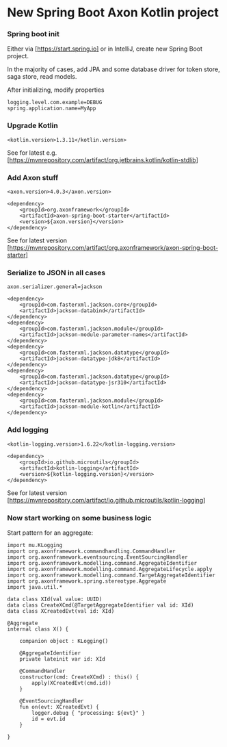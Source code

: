# New Spring Boot Axon Kotlin project

### Spring boot init

Either via [https://start.spring.io] or in IntelliJ, create new Spring Boot project.

In the majority of cases, add JPA and some database driver for token store, saga store, read models.

After initializing, modify properties

```
logging.level.com.example=DEBUG
spring.application.name=MyApp
```

### Upgrade Kotlin

```
<kotlin.version>1.3.11</kotlin.version>
```
See for latest e.g. [https://mvnrepository.com/artifact/org.jetbrains.kotlin/kotlin-stdlib]

### Add Axon stuff

```
<axon.version>4.0.3</axon.version>

<dependency>
    <groupId>org.axonframework</groupId>
    <artifactId>axon-spring-boot-starter</artifactId>
    <version>${axon.version}</version>
</dependency>
```

See for latest version [https://mvnrepository.com/artifact/org.axonframework/axon-spring-boot-starter]

### Serialize to JSON in all cases

```
axon.serializer.general=jackson

<dependency>
    <groupId>com.fasterxml.jackson.core</groupId>
    <artifactId>jackson-databind</artifactId>
</dependency>
<dependency>
    <groupId>com.fasterxml.jackson.module</groupId>
    <artifactId>jackson-module-parameter-names</artifactId>
</dependency>
<dependency>
    <groupId>com.fasterxml.jackson.datatype</groupId>
    <artifactId>jackson-datatype-jdk8</artifactId>
</dependency>
<dependency>
    <groupId>com.fasterxml.jackson.datatype</groupId>
    <artifactId>jackson-datatype-jsr310</artifactId>
</dependency>
<dependency>
    <groupId>com.fasterxml.jackson.module</groupId>
    <artifactId>jackson-module-kotlin</artifactId>
</dependency>
```

### Add logging

```
<kotlin-logging.version>1.6.22</kotlin-logging.version>

<dependency>
    <groupId>io.github.microutils</groupId>
    <artifactId>kotlin-logging</artifactId>
    <version>${kotlin-logging.version}</version>
</dependency>
```

See for latest version [https://mvnrepository.com/artifact/io.github.microutils/kotlin-logging]

### Now start working on some business logic

Start pattern for an aggregate:

```
import mu.KLogging
import org.axonframework.commandhandling.CommandHandler
import org.axonframework.eventsourcing.EventSourcingHandler
import org.axonframework.modelling.command.AggregateIdentifier
import org.axonframework.modelling.command.AggregateLifecycle.apply
import org.axonframework.modelling.command.TargetAggregateIdentifier
import org.axonframework.spring.stereotype.Aggregate
import java.util.*

data class XId(val value: UUID)
data class CreateXCmd(@TargetAggregateIdentifier val id: XId)
data class XCreatedEvt(val id: XId)

@Aggregate
internal class X() {

    companion object : KLogging()

    @AggregateIdentifier
    private lateinit var id: XId

    @CommandHandler
    constructor(cmd: CreateXCmd) : this() {
        apply(XCreatedEvt(cmd.id))
    }

    @EventSourcingHandler
    fun on(evt: XCreatedEvt) {
        logger.debug { "processing: ${evt}" }
        id = evt.id
    }

}
```